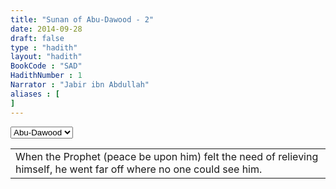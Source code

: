 ```yaml
---
title: "Sunan of Abu-Dawood - 2"
date: 2014-09-28
draft: false
type : "hadith"
layout: "hadith"
BookCode : "SAD"
HadithNumber : 1
Narrator : "Jabir ibn Abdullah"
aliases : [
]
---
```

<div class="col-md-2">
	<select id="hadithlist">
	  <option selected value="sad">Abu-Dawood</option>
	  <option  value="nwh">An-Nawawi</option>
	  <option value="amh">Al-Muwatta</option>
	  <option  value="hdq">Al-Qudsi</option>
	  <option value="tir">Al-Tirmidhi</option>
	</select>
</div>

<table>
<tr>
<td>When the Prophet (peace be upon him) felt the need of relieving himself, he went far off where no one could see him.</td>
</tr>
</table>